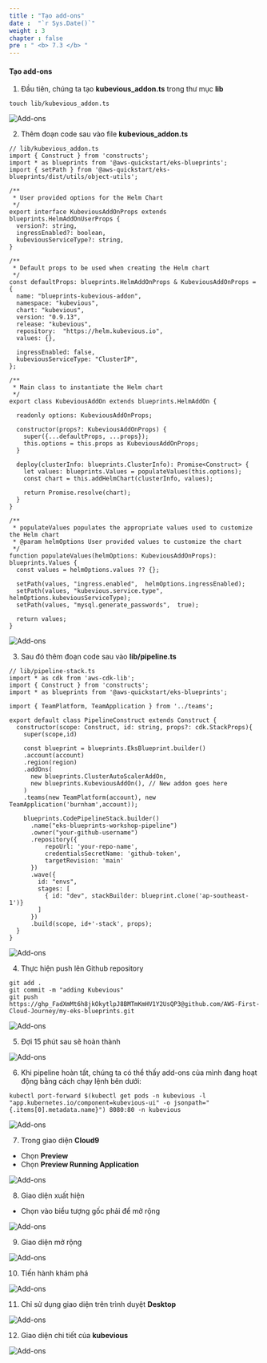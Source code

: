 ```yaml
---
title : "Tạo add-ons"
date :  "`r Sys.Date()`" 
weight : 3 
chapter : false
pre : " <b> 7.3 </b> "
---
```


#### Tạo add-ons

1.  Đầu tiên, chúng ta tạo **kubevious\_addon.ts** trong thư mục **lib**

```
touch lib/kubevious_addon.ts
```

![Add-ons](/images/7.3-Createaddons/0001.png?featherlight=false&width=90pc)

2.  Thêm đoạn code sau vào file **kubevious\_addon.ts**

```
// lib/kubevious_addon.ts
import { Construct } from 'constructs';
import * as blueprints from '@aws-quickstart/eks-blueprints';
import { setPath } from '@aws-quickstart/eks-blueprints/dist/utils/object-utils';

/**
 * User provided options for the Helm Chart
 */
export interface KubeviousAddOnProps extends blueprints.HelmAddOnUserProps {
  version?: string,
  ingressEnabled?: boolean,
  kubeviousServiceType?: string,
}

/**
 * Default props to be used when creating the Helm chart
 */
const defaultProps: blueprints.HelmAddOnProps & KubeviousAddOnProps = {
  name: "blueprints-kubevious-addon",
  namespace: "kubevious",
  chart: "kubevious",
  version: "0.9.13",
  release: "kubevious",
  repository:  "https://helm.kubevious.io",
  values: {},

  ingressEnabled: false,
  kubeviousServiceType: "ClusterIP",
};

/**
 * Main class to instantiate the Helm chart
 */
export class KubeviousAddOn extends blueprints.HelmAddOn {

  readonly options: KubeviousAddOnProps;

  constructor(props?: KubeviousAddOnProps) {
    super({...defaultProps, ...props});
    this.options = this.props as KubeviousAddOnProps;
  }

  deploy(clusterInfo: blueprints.ClusterInfo): Promise<Construct> {
    let values: blueprints.Values = populateValues(this.options);
    const chart = this.addHelmChart(clusterInfo, values);

    return Promise.resolve(chart);
  }
}

/**
 * populateValues populates the appropriate values used to customize the Helm chart
 * @param helmOptions User provided values to customize the chart
 */
function populateValues(helmOptions: KubeviousAddOnProps): blueprints.Values {
  const values = helmOptions.values ?? {};

  setPath(values, "ingress.enabled",  helmOptions.ingressEnabled);
  setPath(values, "kubevious.service.type",  helmOptions.kubeviousServiceType);
  setPath(values, "mysql.generate_passwords",  true);

  return values;
}
```

![Add-ons](/images/7.3-Createaddons/0002.png?featherlight=false&width=90pc)

3.  Sau đó thêm đoạn code sau vào **lib/pipeline.ts**

```
// lib/pipeline-stack.ts
import * as cdk from 'aws-cdk-lib';
import { Construct } from 'constructs';
import * as blueprints from '@aws-quickstart/eks-blueprints';

import { TeamPlatform, TeamApplication } from '../teams'; 

export default class PipelineConstruct extends Construct {
  constructor(scope: Construct, id: string, props?: cdk.StackProps){
    super(scope,id)

    const blueprint = blueprints.EksBlueprint.builder()
    .account(account)
    .region(region)
    .addOns(
      new blueprints.ClusterAutoScalerAddOn,
      new blueprints.KubeviousAddOn(), // New addon goes here
    ) 
    .teams(new TeamPlatform(account), new TeamApplication('burnham',account));
  
    blueprints.CodePipelineStack.builder()
      .name("eks-blueprints-workshop-pipeline")
      .owner("your-github-username")
      .repository({
          repoUrl: 'your-repo-name',
          credentialsSecretName: 'github-token',
          targetRevision: 'main'
      })
      .wave({
        id: "envs",
        stages: [
          { id: "dev", stackBuilder: blueprint.clone('ap-southeast-1')}
        ]
      })
      .build(scope, id+'-stack', props);
  }
}
```

![Add-ons](/images/7.3-Createaddons/0003.png?featherlight=false&width=90pc)

4.  Thực hiện push lên Github repository

```
git add .
git commit -m "adding Kubevious"
git push https://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@github.com/AWS-First-Cloud-Journey/my-eks-blueprints.git
```

![Add-ons](/images/7.3-Createaddons/0004.png?featherlight=false&width=90pc)

5.  Đợi 15 phút sau sẽ hoàn thành

![Add-ons](/images/7.3-Createaddons/0005.png?featherlight=false&width=90pc)

6.  Khi pipeline hoàn tất, chúng ta có thể thấy add-ons của mình đang hoạt động bằng cách chạy lệnh bên dưới:

```
kubectl port-forward $(kubectl get pods -n kubevious -l "app.kubernetes.io/component=kubevious-ui" -o jsonpath="{.items[0].metadata.name}") 8080:80 -n kubevious  
```

![Add-ons](/images/7.3-Createaddons/0006.png?featherlight=false&width=90pc)

7.  Trong giao diện **Cloud9**

*   Chọn **Preview**
*   Chọn **Preview Running Application**

![Add-ons](/images/7.3-Createaddons/0007.png?featherlight=false&width=90pc)

8.  Giao diện xuất hiện

*   Chọn vào biểu tượng gốc phải để mở rộng

![Add-ons](/images/7.3-Createaddons/0008.png?featherlight=false&width=90pc)

9.  Giao diện mở rộng

![Add-ons](/images/7.3-Createaddons/0009.png?featherlight=false&width=90pc)

10.  Tiến hành khám phá

![Add-ons](/images/7.3-Createaddons/00010.png?featherlight=false&width=90pc)

11.  Chỉ sử dụng giao diện trên trình duyệt **Desktop**

![Add-ons](/images/7.3-Createaddons/00011.png?featherlight=false&width=90pc)

12.  Giao diện chi tiết của **kubevious**

![Add-ons](/images/7.3-Createaddons/00012.png?featherlight=false&width=90pc)